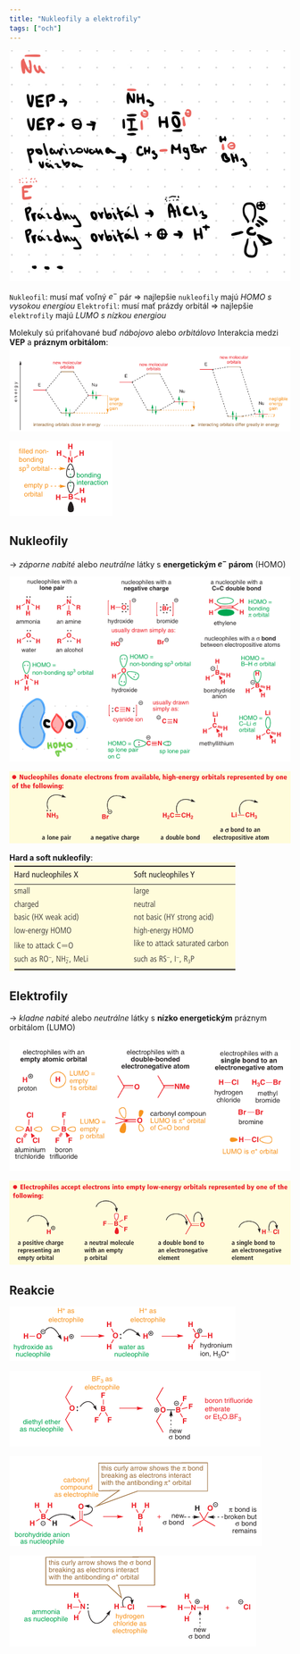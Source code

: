 ```yaml
---
title: "Nukleofily a elektrofily"
tags: ["och"]
---
```


![|400](attachments/nukleofily_elektrofily.jpeg)

`Nukleofil`: musí mať voľný $e^-$ pár => najlepšie `nukleofily` majú *HOMO s vysokou energiou*
`Elektrofil`: musí mať prázdy orbitál => najlepšie `elektrofily` majú *LUMO s nízkou energiou*

Molekuly sú priťahované buď *nábojovo* alebo *orbitálovo*
Interakcia medzi **VEP** a **práznym orbitálom**:
![|700](attachments/elektrofily-nukleofily-MO.png)

![|200](attachments/reakcia-nu-e.png)

## Nukleofily
-> *záporne nabité* alebo *neutrálne* látky s **energetickým $e^-$ párom** (HOMO)

![|650](attachments/typy-nukleofilov.png)

![|600](attachments/nukleofily-mechanizmy.png)

**Hard a soft nukleofily**:
![](attachments/hard-soft_nukleofily.png)

## Elektrofily
-> *kladne nabité* alebo *neutrálne* látky s **nízko energetickým** práznym orbitálom (LUMO)

![|600](attachments/elektrofily-typy.png)

![|600](attachments/elektrofily-mechanizmy.png)

## Reakcie
![Nabité častice](attachments/Pasted%20image%2020220722152751.png)

![Neutrálne častice](attachments/Pasted%20image%2020220722152734.png)

![Polarizovaná pi-väzba](attachments/Pasted%20image%2020220722152812.png)

![Polarizovaná sigma-väzba](attachments/Pasted%20image%2020220722152825.png)